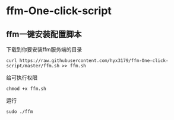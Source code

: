 # ffm-One-click-script  
## ffm一键安装配置脚本  
下载到你要安装ffm服务端的目录  

```shell
curl https://raw.githubusercontent.com/hyx3179/ffm-One-click-script/master/ffm.sh >> ffm.sh
```

给可执行权限  

```shell
chmod +x ffm.sh
```
运行  

```shell
sudo ./ffm
```
